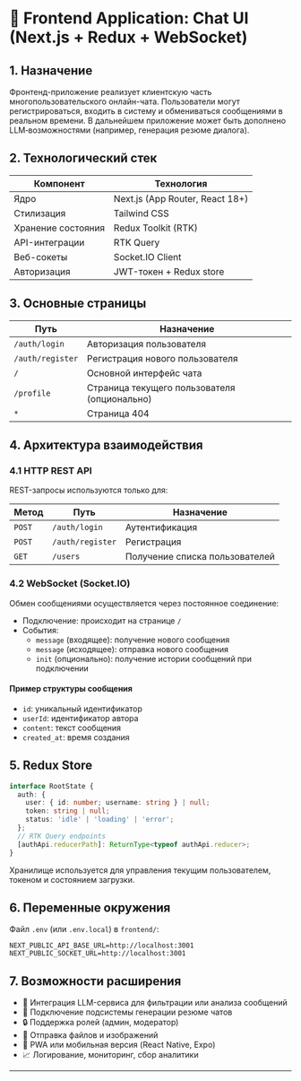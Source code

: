 # 📘 Frontend Application: Chat UI (Next.js + Redux + WebSocket)

## 1. Назначение

Фронтенд-приложение реализует клиентскую часть многопользовательского онлайн-чата. Пользователи могут регистрироваться, входить в систему и обмениваться сообщениями в реальном времени. В дальнейшем приложение может быть дополнено LLM‑возможностями (например, генерация резюме диалога).

## 2. Технологический стек

| Компонент           | Технология                     |
|---------------------|---------------------------------|
| Ядро                | Next.js (App Router, React 18+) |
| Стилизация          | Tailwind CSS                   |
| Хранение состояния  | Redux Toolkit (RTK)            |
| API-интеграции      | RTK Query                      |
| Веб-сокеты          | Socket.IO Client               |
| Авторизация         | JWT-токен + Redux store        |

## 3. Основные страницы

| Путь           | Назначение                                  |
|----------------|---------------------------------------------|
| `/auth/login`       | Авторизация пользователя                    |
| `/auth/register`    | Регистрация нового пользователя             |
| `/`            | Основной интерфейс чата                     |
| `/profile`     | Страница текущего пользователя (опционально) |
| `*`            | Страница 404                                |

## 4. Архитектура взаимодействия

### 4.1 HTTP REST API

REST-запросы используются только для:

| Метод   | Путь              | Назначение                |
|---------|-------------------|---------------------------|
| `POST`  | `/auth/login`     | Аутентификация            |
| `POST`  | `/auth/register`  | Регистрация               |
| `GET`   | `/users`          | Получение списка пользователей |

### 4.2 WebSocket (Socket.IO)

Обмен сообщениями осуществляется через постоянное соединение:

- Подключение: происходит на странице `/`
- События:
  - `message` (входящее): получение нового сообщения
  - `message` (исходящее): отправка нового сообщения
  - `init` (опционально): получение истории сообщений при подключении

#### Пример структуры сообщения

- `id`: уникальный идентификатор
- `userId`: идентификатор автора
- `content`: текст сообщения
- `created_at`: время создания

## 5. Redux Store

```ts
interface RootState {
  auth: {
    user: { id: number; username: string } | null;
    token: string | null;
    status: 'idle' | 'loading' | 'error';
  };
  // RTK Query endpoints
  [authApi.reducerPath]: ReturnType<typeof authApi.reducer>;
}
```

Хранилище используется для управления текущим пользователем, токеном и состоянием загрузки.

## 6. Переменные окружения

Файл `.env` (или `.env.local`) в `frontend/`:

```
NEXT_PUBLIC_API_BASE_URL=http://localhost:3001
NEXT_PUBLIC_SOCKET_URL=http://localhost:3001
```

## 7. Возможности расширения

- 📄 Интеграция LLM-сервиса для фильтрации или анализа сообщений
- 📑 Подключение подсистемы генерации резюме чатов
- 🔒 Поддержка ролей (админ, модератор)
- 💬 Отправка файлов и изображений
- 📱 PWA или мобильная версия (React Native, Expo)
- 📈 Логирование, мониторинг, сбор аналитики

---

